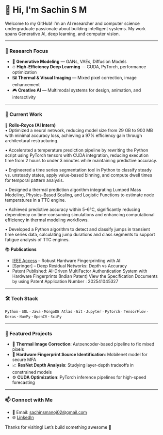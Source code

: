 # 👋 Hi, I'm Sachin S M

Welcome to my GitHub! I'm an AI researcher and computer science undergraduate passionate about building intelligent systems. My work spans Generative AI, deep learning, and computer vision.

---

### 🔬 Research Focus

- 🧠 **Generative Modeling** — GANs, VAEs, Diffusion Models
- 🔥 **High-Efficiency Deep Learning** — CUDA, PyTorch, performance optimization
- 🖼️ **Thermal & Visual Imaging** — Mixed pixel correction, image enhancement
- 🎮 **Creative AI** — Multimodal systems for design, animation, and interactivity

---

### 🧪 Current Work

🚀 **Rolls-Royce (AI Intern)**  
• Optimized a neural network, reducing model size from 29 GB to 900 MB with minimal accuracy loss, achieving a
97% efficiency gain through architectural restructuring.

• Accelerated a temperature prediction pipeline by rewriting the Python script using PyTorch tensors with CUDA
integration, reducing execution time from 2 hours to under 3 minutes while maintaining predictive accuracy.

• Engineered a time series segmentation tool in Python to classify steady vs. unsteady states, apply value-based
binning, and compute dwell times for temporal pattern analysis.

• Designed a thermal prediction algorithm integrating Lumped Mass Modeling, Physics-Based Scaling, and
Logistic Functions to estimate node temperatures in a TTC engine.

• Achieved predictive accuracy within 5–6°C, significantly reducing dependency on time-consuming simulations
and enhancing computational efficiency in thermal modeling workflows.

• Developed a Python algorithm to detect and classify jumps in transient time series data, calculating jump
durations and class segments to support fatigue analysis of TTC engines.

📚 **Publications**  
- [IEEE Access](https://ieeexplore.ieee.org/document/11003943) – Robust Hardware Fingerprinting with AI  
- [Springer] – Deep Residual Networks: Depth vs Accuracy  
- Patent Published: AI-Driven MultiFactor Authentication System with Hardware Fingerprints (Indian Patent)
  View the Specification Documents by using Patent Application Number : 202541045327 

---

### 🛠️ Tech Stack

`Python` · `SQL` · `Java` · `MongoDB Atlas` · `Git` · `Jupyter` · `PyTorch` · `TensorFlow` ·  `Keras` · `NumPy` · `OpenCV` · `SciPy`

---

### 📌 Featured Projects

- 🧊 **Thermal Image Correction**: Autoencoder-based pipeline to fix mixed pixels  
- 🔐 **Hardware Fingerprint Source Identification**: Mobilenet model for secure MFA  
- 📈 **ResNet Depth Analysis**: Studying layer-depth tradeoffs in constrained models  
- ⚙️ **CUDA Optimization**: PyTorch inference pipelines for high-speed forecasting

---

### 📫 Connect with Me

- 📧 Email: sachinsmanoj02@gmail.com  
- 🌐 [LinkedIn](https://www.linkedin.com/in/sachinsm2002)  

Thanks for visiting! Let’s build something awesome 🚀
